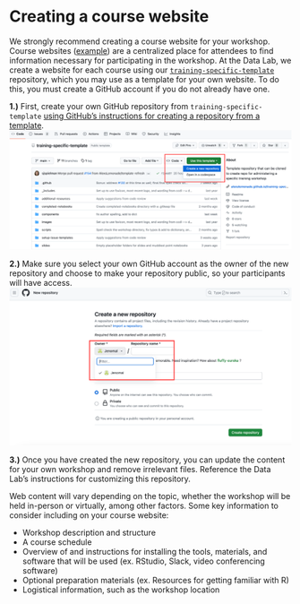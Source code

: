 # Creating a course website

We strongly recommend creating a course website for your workshop. 
Course websites ([example](https://alexslemonade.github.io/2023-june-training/)) are a centralized place for attendees to find information necessary for participating in the workshop. 
At the Data Lab, we create a website for each course using our [`training-specific-template`](https://github.com/AlexsLemonade/training-specific-template) repository, which you may use as a template for your own website.
To do this, you must create a GitHub account if you do not already have one. 

**1.)** First, create your own GitHub repository from `training-specific-template` [using GitHub’s instructions for creating a repository from a template](https://docs.github.com/en/repositories/creating-and-managing-repositories/creating-a-repository-from-a-template#creating-a-repository-from-a-template). 
<img src="screenshots/training-specific-new-template.png" width=800>

**2.)** Make sure you select your own GitHub account as the owner of the new repository and choose to make your repository public, so your participants will have access. 
<img src="screenshots/training-specific-new-repo-owner-1.png" width=800>

**3.)** Once you have created the new repository, you can update the content for your own workshop and remove irrelevant files. Reference the Data Lab’s instructions for customizing this repository.

Web content will vary depending on the topic, whether the workshop will be held in-person or virtually, among other factors. 
Some key information to consider including on your course website:

* Workshop description and structure
* A course schedule
* Overview of and instructions for installing the tools, materials, and software that will be used (ex. RStudio, Slack, video conferencing software) 
* Optional preparation materials (ex. Resources for getting familiar with R)
* Logistical information, such as the workshop location 
